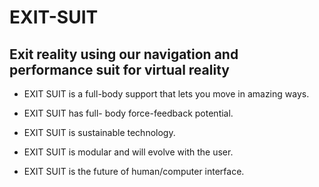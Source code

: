 # EXIT-SUIT

## Exit reality using our navigation and performance suit for virtual reality

- EXIT SUIT is a full-body support that lets you move in amazing ways.

- EXIT SUIT has full- body force-feedback potential.

- EXIT SUIT is sustainable technology.

- EXIT SUIT is modular and will evolve with the user.

- EXIT SUIT is the future of human/computer interface.
